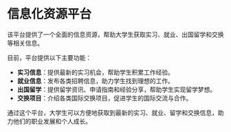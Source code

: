 # 信息化资源平台

该平台提供了一个全面的信息资源，帮助大学生获取实习、就业、出国留学和交换等相关信息。

目前，平台提供以下主要功能：

- **实习信息**：提供最新的实习机会，帮助学生积累工作经验。
- **就业信息**：发布各类招聘信息，助力学生找到理想的工作。
- **出国留学**：提供留学资讯、申请指南和经验分享，帮助学生实现留学梦想。
- **交换项目**：介绍各类国际交换项目，促进学生的国际交流与合作。

通过这个平台，大学生可以方便地获取到最新的实习、就业、留学和交换信息，助力他们的职业发展和个人成长。
